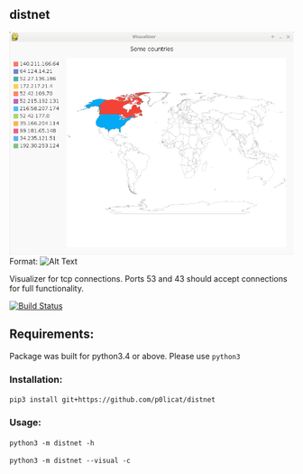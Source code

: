 ## distnet

![screenshot](/Documentation/Images/appearance.png)
Format: ![Alt Text](url)


Visualizer for tcp connections. Ports 53 and 43 should accept connections for full functionality.

[![Build Status](https://travis-ci.org/p0licat/distnet.svg?branch=master)](https://travis-ci.org/p0licat/distnet)

## Requirements:

  Package was built for python3.4 or above. Please use `python3`

### Installation:

  `pip3 install git+https://github.com/p0licat/distnet`

### Usage:

  `python3 -m distnet -h`

  `python3 -m distnet --visual -c`
